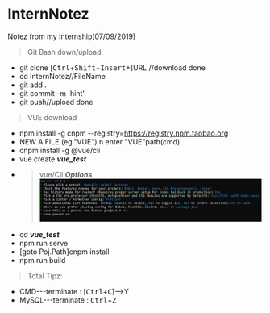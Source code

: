 # InternNotez
Notez from my Internship(07/09/2019)  

>Git Bash down/upload:  
   - git clone [<kbd>Ctrl</kbd>+<kbd>Shift</kbd>+<kbd>Insert</kbd>+]URL //download done
   - cd InternNotez//FileName
   - git add .
   - git commit -m 'hint'
   - git push//upload done
  
>VUE download
   - npm install -g cnpm --registry=https://registry.npm.taobao.org
   - NEW A FILE (eg."VUE") n enter "VUE"path(cmd)
   - cnpm install -g @vue/cli
   - vue create ***vue_test***
   - >vue/Cli ***Options***
   ![vueD Vue](./picz/vueD.PNG)
   - cd ***vue_test***
   - npm run serve
   - [goto Poj.Path]cnpm install
   - npm  run build
   
>Total Tipz:
   
   - CMD---terminate : [<kbd>Ctrl</kbd>+<kbd>C</kbd>]-->Y
   - MySQL---terminate : <kbd>Ctrl</kbd>+<kbd>Z</kbd>
